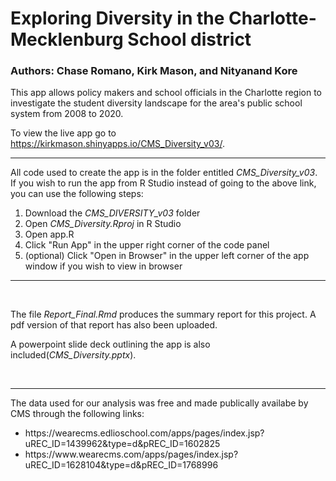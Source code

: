 # Exploring Diversity in the Charlotte-Mecklenburg School district

### Authors: Chase Romano, Kirk Mason, and Nityanand Kore

This app allows policy makers and school officials in the Charlotte region to investigate the student diversity landscape for 
the area's public school system from 2008 to 2020.

To view the live app go to https://kirkmason.shinyapps.io/CMS_Diversity_v03/.

<hr>

All code used to create the app is in the folder entitled <em>CMS_Diversity_v03</em>. If you wish to run the app from R Studio instead of going to the above link, you can use the following steps:
<ol>
  <li>Download the <em>CMS_DIVERSITY_v03</em> folder</li>
  <li>Open <em>CMS_Diversity.Rproj</em> in R Studio</li>
  <li>Open app.R</li>
  <li>Click "Run App" in the upper right corner of the code panel</li>
  <li>(optional) Click "Open in Browser" in the upper left corner of the app window if you wish to view in browser</li>
</ol>

<hr>
  
<br>

The file <em>Report_Final.Rmd</em> produces the summary report for this project. A pdf version of that report has also been uploaded.

A powerpoint slide deck outlining the app is also included(<em>CMS_Diversity.pptx</em>).

<br> 

<hr>
The data used for our analysis was free and made publically availabe by CMS through the following links:
<ul>
  <li>https://wearecms.edlioschool.com/apps/pages/index.jsp?uREC_ID=1439962&type=d&pREC_ID=1602825</li>
  <li>https://www.wearecms.com/apps/pages/index.jsp?uREC_ID=1628104&type=d&pREC_ID=1768996</li>
 </ul>



